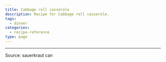 ```yaml
---
title: Cabbage roll casserole
description: Recipe for Cabbage roll casserole.
tags:
  - dinner
categories:
  - recipe-reference
type: page
---
```


---

Source: sauerkraut can